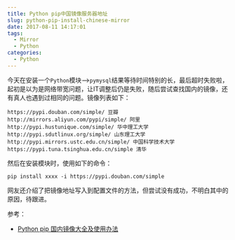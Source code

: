 ```yaml
---
title: Python pip中国镜像服务器地址
slug: python-pip-install-chinese-mirror
date: 2017-08-11 14:17:01
tags:
  - Mirror
  - Python
categories:
  - Python
---
```


今天在安装一个`Python`模块-->`pymysql`结果等待时间特别的长，最后超时失败啦，起初是以为是网络带宽问题，让IT调整后仍是失败，随后尝试查找国内的镜像，还有真人也遇到过相同的问题。镜像列表如下：

```
https://pypi.douban.com/simple/ 豆瓣
http://mirrors.aliyun.com/pypi/simple/ 阿里
http://pypi.hustunique.com/simple/ 华中理工大学
http://pypi.sdutlinux.org/simple/ 山东理工大学
http://pypi.mirrors.ustc.edu.cn/simple/ 中国科学技术大学
https://pypi.tuna.tsinghua.edu.cn/simple 清华
```

<!--more-->

然后在安装模块时，使用如下的命令：

```
pip install xxxx -i https://pypi.douban.com/simple
```

网友还介绍了把镜像地址写入到配置文件的方法，但尝试没有成功，不明白其中的原因，待跟进。

参考：

- [Python pip 国内镜像大全及使用办法](http://blog.csdn.net/testcs_dn/article/details/54374849)


